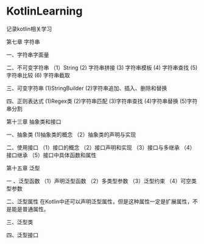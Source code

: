 # KotlinLearning
记录kotlin相关学习


第七章 字符串

一、字符串字面量

二、不可变字符串
（1）String (2) 字符串拼接 (3) 字符串模板 (4) 字符串查找 (5) 字符串比较 (6) 字符串截取

三、可变字符串
(1)StringBuilder (2)字符串追加、插入、删除和替换

四、正则表达式
(1)Regex类 (2)字符串匹配 (3)字符串查找 (4)字符串替换 (5)字符串分割



第十三章 抽象类和接口

一、抽象类
(1)抽象类的概念 （2）抽象类的声明与实现

二、使用接口
（1）接口的概念  （2）接口声明和实现 （3）接口与多继承 （4）接口继承 （5）接口中具体函数和属性
 



第十五章 泛型

一 、泛型函数 
（1）声明泛型函数  （2）多类型参数  （3）泛型约束 （4）可空类型参数

二、泛型属性
在Kotlin中还可以声明泛型属性，但是这种属性一定是扩展属性，不是能是普通属性。

三、泛型类

四、泛型接口
